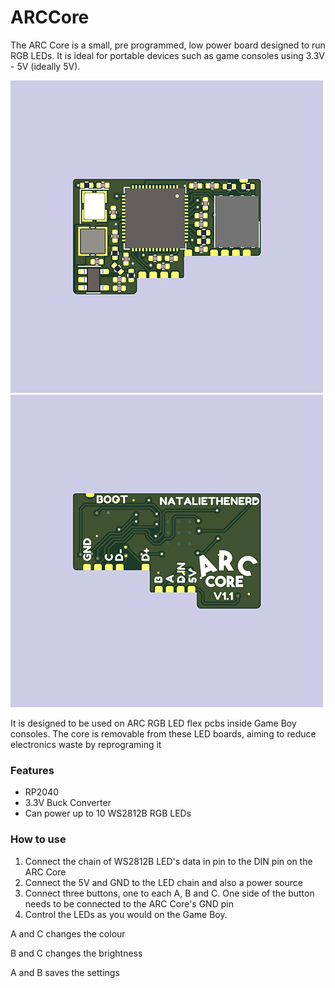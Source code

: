 # ARCCore

The ARC Core is a small, pre programmed, low power board designed to run RGB LEDs. It is ideal for portable devices such as game consoles using 3.3V - 5V (ideally 5V).

![Front of board](/assets/coref.png)
![Back of board](/assets/coreb.png)

It is designed to be used on ARC RGB LED flex pcbs inside Game Boy consoles. The core is removable from these LED boards, aiming to reduce electronics waste by reprograming it

### Features
- RP2040
- 3.3V Buck Converter
- Can power up to 10 WS2812B RGB LEDs

### How to use
1. Connect the chain of WS2812B LED's data in pin to the DIN pin on the ARC Core
2. Connect the 5V and GND to the LED chain and also a power source
3. Connect three buttons, one to each A, B and C. One side of the button needs to be connected to the ARC Core's GND pin
4. Control the LEDs as you would on the Game Boy.


A and C changes the colour

B and C changes the brightness

A and B saves the settings
